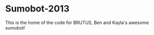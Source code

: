 Sumobot-2013
============

This is the home of the code for BRUTUS, Ben and Kayla's awesome sumobot!